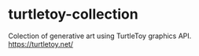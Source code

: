 # turtletoy-collection
Colection of generative art using TurtleToy graphics API. https://turtletoy.net/
